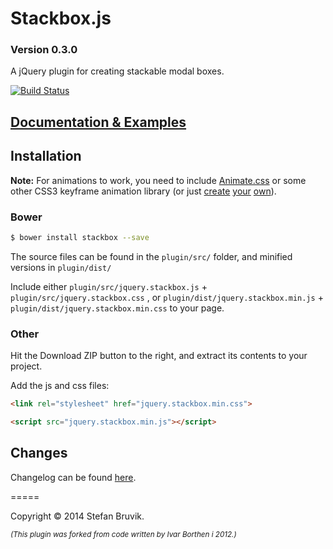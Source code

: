 Stackbox.js
============

### Version 0.3.0

A jQuery plugin for creating stackable modal boxes.

[![Build Status](https://travis-ci.org/stebru/stackbox.svg?branch=master)](https://travis-ci.org/stebru/stackbox)

## [Documentation & Examples](http://stefan.codes/stackbox/ "Stackbox Documentation")

## Installation

**Note:** For animations to work, you need to include [Animate.css](https://github.com/daneden/animate.css "Animate.css") or some other CSS3 keyframe animation library (or just [create](http://cssanimate.com/ "CSS3 Keyframe Animation Generator") [your](http://www.css3maker.com/css3-animation.html "CSS Animation | CSS 3.0 Maker") [own](http://css-tricks.com/snippets/css/keyframe-animation-syntax/ "Keyframe Animation Syntax | CSS Tricks")).

### Bower

``` bash
$ bower install stackbox --save
```

The source files can be found in the `plugin/src/` folder, and minified versions in `plugin/dist/`

Include either `plugin/src/jquery.stackbox.js` + `plugin/src/jquery.stackbox.css` , or `plugin/dist/jquery.stackbox.min.js` + `plugin/dist/jquery.stackbox.min.css` to your page.

### Other

Hit the Download ZIP button to the right, and extract its contents to your project.

Add the js and css files:

``` html
<link rel="stylesheet" href="jquery.stackbox.min.css">

<script src="jquery.stackbox.min.js"></script>
```

## Changes

Changelog can be found [here](https://github.com/stebru/stackbox/blob/master/CHANGELOG.md "Stackbox Changelog").


=====

Copyright © 2014 Stefan Bruvik.

*<sub>(This plugin was forked from code written by Ivar Borthen i 2012.)</sub>*
